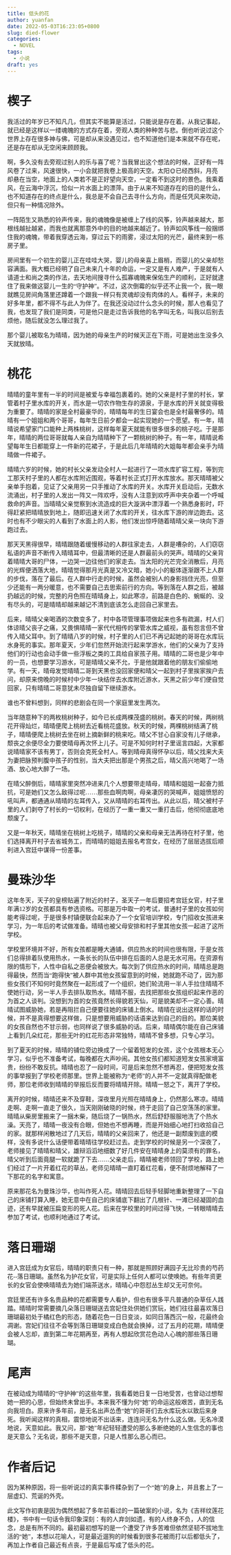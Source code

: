 ```yaml
---
title: 低头的花
author: yuanfan
date: 2022-05-03T16:23:05+0800
slug: died-flower
categories:
  - NOVEL
tags:
  - 小说
draft: yes
---
```


<font face="微软雅黑">

<!--more-->

# 楔子

我活过的年岁已不知凡几，但其实不能算是活过，只能说是存在着。从我记事起，就已经是这样以一缕魂魄的方式存在着，旁观人类的种种苦与悲。倒也听说过这个世界上存在很多神与佛，可是却从来没遇见过，也不知道他们是本来就不存在呢，还是存在却从无空闲来顾顾我。

啊，多久没有去旁观过别人的乐与喜了呢？当我冒出这个想法的时候，正好有一阵风卷了过来，风速很快，一小会就把我卷上极高的天空。太阳🌞已经西斜，月亮🌛却悬在当空，地面上的人类若不是正好望向天空，一定看不到这时的景色。我乘着风，在云海中浮沉，恰似一片水面上的漂萍。由于从来不知道存在的目的是什么，也不知道存在的终点是什么，我总是不会自己去寻什么方向，而是任凭风来吹动，但只有一种情况除外。

一阵陌生又熟悉的铃声传来，我的魂魄像是被缠上了线的风筝，铃声越来越大，那根线越扯越紧，而我也就离那意外中的目的地越来越近了。铃声如风筝线一般捆绑住我的魂魄，带着我穿透云海，穿过云下的雨雾，浸过太阳的光芒，最终来到一栋房子里。

房间里有一个初生的婴儿正在哇哇大哭，婴儿的母亲喜上眉梢，而婴儿的父亲却愁容满面。我大概已经明了自己未来几十年的命运，一定又是有人难产，于是就有人请道士和尚之类的作法，去天地间搜寻什么孤寡魂魄来保佑生产的顺利，正好就逮住了我来做这婴儿一生的“守护神”。不过，这次倒霉的似乎还不止我一个，我一眼就瞧见房间角落里还蹲着一个跟我一样只有灵魂却没有肉体的人。看样子，未来的好多年里，都不得不与此人为伴了。在我还没动过什么念头的时候，那人也看见了我，也发现了我们是同类，可是他只是走过告诉我他的名字叫无名，叫我以后别去烦他，随后就没怎么理过我了。

那个婴儿被取名为晴晴，因为她的母亲生产的时候天正在下雨，可是她出生没多久天就放晴。

# 桃花

晴晴的童年里有一半的时间是被爱与幸福包裹着的。她的父亲是村子里的村长，掌管着村子里水库的开关，而水是一切农作物生存的源泉，于是水库的开关就变得极为重要了。晴晴的家是全村最豪华的，晴晴每年的生日宴会也是全村最奢侈的。晴晴有一个姐姐和两个哥哥，每年生日前夕都会一起实现她的一个愿望。有一年，晴晴说希望家门口能种上两株桃树，这样每年夏天就能有很多很多的桃子吃。于是那年，晴晴的两位哥哥就每人亲自为晴晴种下了一颗桃树的种子。有一年，晴晴说希望每年生日都能穿上一件新的花裙子，于是此后几年晴晴的大姐每年都会亲手为晴晴做一件裙子。

晴晴六岁的时候，她的村长父亲发动全村人一起进行了一项水库扩容工程，等到完工那天村子里的人都在水库附近围观，等着村长正式打开水库放水。那天晴晴被父亲单手抱着，见证了父亲用另一只手推动了水库的开关。水库开关启动后，无数水流涌出，村子里的人发出一阵又一阵欢呼，没有人注意到欢呼声中夹杂着一个呼喊救命的声音。当晴晴父亲觉察到水流造成的巨大漩涡中漂浮着一个熟悉身影时，吓得赶紧把晴晴放到地上，随即迅速关闭了水库的开关，往水库下游的岸边跑去。这时也有不少眼尖的人看到了水面上的人影，他们发出惊呼随着晴晴父亲一块向下游跑过去。

那天天黑得很早，晴晴跟随着缓慢移动的人群往家走去，人群是嘈杂的，人们窃窃私语的声音不断传入晴晴耳中，但最清晰的还是人群最前头的哭声。晴晴的父亲背着晴晴大哥的尸体，一边哭一边往他们的家走去。当太阳的光芒完全消散后，月亮的光辉便洒落大地，晴晴觉得那月光真是又冷又暗，她小小的躯体逐渐跟不上人群的步伐，落在了最后。在人群中行走的时候，虽然会被别人的身影挡住光亮，但至少还能有一两分暖意，也不需要自己去思索前行的方向。等到落在人群之后，被越扔越远的时候，完整的月色照在晴晴身上，如此寒凉，前路是白色的、蜿蜒的、没有尽头的，可是晴晴却越来越记不清到底该怎么走回自己家里去。

后来，晴晴父亲喝酒的次数变多了，村中各项管理事项做起来也多有疏漏，村人们体谅晴父丧子之痛，又畏惧晴晴一家代代相传的掌管水库之威视，虽有怨言但不曾传入晴父耳中。到了晴晴八岁的时候，村子里的人们已不再记起她的哥哥在水库玩水身死的事实。那年夏天，少年们忽然开始流行起来学游水，他们的父亲为了支持他们的行动也会动手做一些浮板之类的工具给自家孩子用。晴晴的二哥也是少年中的一员，也想要学习游水，可是晴晴父亲不允，于是他就跟着他的朋友们偷偷地学。有一天，晴母发觉晴晴二哥到天黑也没回家便和晴父一起到村子里挨家挨户去问，却原来傍晚的时候村中少年一块结伴去水库附近游水，天黑之前少年们便自觉回家，只有晴晴二哥意犹未尽独自留下继续游水。

谁也不曾料想到，同样的悲剧会在同一个家庭里发生两次。

当年随意种下的两枚桃树种子，如今已长成两棵茂盛的桃树。春天的时候，两树桃花开得灿烂，晴晴便爬上桃树去近看桃花盛放。秋天的时候，两棵桃树结满了桃子，晴晴便爬上桃树去坐在树上摘新鲜的桃来吃。晴父不甘心自家没有儿子继承，颓丧之余便尽全力要使晴母再次怀上儿子。可是不知何时村子里谣言四起，大家都说晴晴家不该有男丁，否则会克死全村人。等到晴母真得怀孕以后，晴父找来大夫为妻把脉预判腹中孩子的性别，当大夫把出那是个男孩之后，晴父高兴地喝了一场酒、放心地大醉了一场。

在晴父醉倒后，晴晴家里突然冲进来几个人想要带走晴母，晴晴和姐姐一起奋力抵抗，可是她们又怎么敌得过呢……那些血啊肉啊，母亲凄厉的哭喊声，姐姐愤怒的吼叫声，都通通从晴晴的左耳传入，又从晴晴的右耳传出。从此以后，晴父被村子里的人们剥夺了村长的一切权利，在经历了一重一重又一重打击后，他彻彻底底地颓废了。

又是一年秋天，晴晴坐在桃树上吃桃子，晴晴的父亲和母亲无法再待在村子里，他们选择离开村子去省城务工，而晴晴的姐姐去报名考宫女，在经历了层层选拔后顺利进入宫廷中谋得一份差事。

# 曼珠沙华

这年冬天，天子的皇榜贴遍了附近的村子，圣天子一年后要招考宫廷女官，村子里年满12岁的女孩都具有参选资格。可那是万中取一的考试，普通村子里的女孩如何能考得过呢，于是很多村镇便联合起来办了一个女官培训学校，专门招收女孩进来学习，为一年后的考试做准备。晴晴也被父母安排和村子里其他女孩一起进了这所学校。

学校里环境并不好，所有女孩都是睡大通铺，供应热水的时间也很有限，于是女孩们总得排着队使用热水，一条长长的队伍中排在后面的人总是无水可用。在资源有限的情形下，人性中自私之恶便会被放大。每次到了供应热水的时间，晴晴总是跑得最快，然而当“跑得快”被人群中其他女孩留意到的时候，她就跑不动了，因为那些女孩们不知何时竟然聚在一起形成了一个组织，她们轮流用一半人手拉住晴晴不使她行动，另一半人手去排队取热水。晴晴不服，去找把那些女孩组织起来作恶的为首之人谈判。没想到为首的女孩竟然长得貌若天仙，可是貌美却不一定心善。晴晴试图威胁她，若是再阻拦自己便要往她的床铺上倒水。晴晴在说出这样的话的时候，并不是真得想要这样做，只是想要用威胁的话语来达到自己的目的。那位美貌的女孩自然也不甘示弱，也同样说了很多威胁的话。后来，晴晴偶尔能在自己床铺上看到几朵红花，那些无叶的红花形态非常独特，晴晴不曾多想，只专心学习。

到了夏天的时候，晴晴的铺位旁边换成了一个留着短发的女孩，这个女孩根本无心学习，似乎也不准备考试，每晚都在大声吵闹。其他女孩们都知道短发女孩家境富贵，纷纷不敢反抗。晴晴也忍了一段时间，可是后来忽然不想再忍，便把短发女孩的事举报到了学校老师那里。世界上能被称为“老师”的人并不一定就真得配做老师，那位老师收到晴晴的举报后反而要将晴晴开除。晴晴一怒之下，离开了学校。

离开的时候，晴晴还来不及穿鞋，深夜里月光照在晴晴身上，仍然那么寒凉。晴晴走啊、走啊一直走了很久，当天刚刚破晓的时候，终于走回了自己空荡荡的家里。晴晴从柴房里搬来了一捆木柴，随后烧了一锅热水，然后舒舒服服地洗了个热水澡。天亮了，晴晴一夜没有合眼，但她也不想再睡，而是开始细心地打扫收拾自己的家。就那样闲散地过了几天后，晴晴的父亲回来了，他还是一副颓废到底的模样，没有多说什么话便带着晴晴往学校赶过去。走到学校的时候是另一个深夜了，老师接见了晴晴和晴父，雄辩滔滔地细数了好几件安在晴晴身上的莫须有的罪名，晴父听到后面竟腿一软就跪了下去……父亲走后，晴晴被老师领回了学校，路上她们经过了一片开着红花的草丛，老师见晴晴一直盯着红花看，便不耐烦地解释了一下那花的名字和寓意。

原来那花名为曼珠沙华，也叫作死人花。晴晴回去后轻手轻脚地重新整理了一下自己的床铺打算入睡，她无意中在自己的床铺底下翻出了几根针、一滩已经凝固的血迹，还有早就被压扁变形的死人花。后来在学校里的时间过得飞快，一转眼晴晴去参加了考试，也顺利地通过了考试。

# 落日珊瑚

进入宫廷成为女官后，晴晴的职责只有一种，那就是照顾好满园子无比珍贵的芍药花--落日珊瑚。虽然名为护花女官，可是实际上任何人都可以使唤她。有些年资更长的女官会使唤晴晴去为她们端茶送水，晴晴心中怨怼丛生却又无可奈何。

宫廷里还有许多名贵品种的花都需要专人看护，但也有很多平凡普通的杂草任人践踏。晴晴时常需要摘几朵落日珊瑚送去宫妃住处供她们赏玩，她们往往最喜欢落日珊瑚最初处于橘红色的形态，随着花色一日日变淡，如同日落西沉一般，花最终会凋谢。宫妃们往往不会等到落日珊瑚变成白色就会换掉，过了五月的花期，晴晴便会被人忘却，直到第二年花期再至，再有人想起欣赏花色动人心魄的那些落日珊瑚。

# 尾声

在被动成为晴晴的“守护神”的这些年里，我看着她日复一日地受苦，也曾动过想帮她一把的心思，但始终未曾出手。本来我不懂为何“她”的命运这般艰苦，直到无名向我坦白。原来许多年前，是无名出声怂恿“她”的哥哥们去水库玩水以致后来身死。我听闻这样的真相，震惊地说不出话来，连连问无名为什么这么做。无名冷漠地说，天意如此。我又问，那“她”年纪轻轻遭受的那么多断绝她的人生信念的事也是天意么？无名说，那些不是天意，只是人性那么恶心而已。

# 作者后记

因为某种原因，将一些听说过的真实事件糅杂到了一个“她”的身上，并且套上了一层虚幻、荒诞的外壳。

此文写作初衷是因为偶然想起了多年前看过的一篇破案的小说，名为《吉祥纹莲花楼》，书中有一句话令我印象深刻：有的人弃剑如遗，有的人终身不负，人的信念，总是有所不同的。最初最初想写的是一个遭受了许多苦难但依然坚韧不拔地生活的“她”，本想以花喻人，可是最近遛狗的时候看到很多花被雨打以后都低头了，再加上作者自己最近有点丧，于是最后写成了低头的花。

